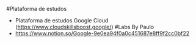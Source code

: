 #Plataforma de estudos
- Plataforma de estudos Google Cloud (https://www.cloudskillsboost.google/)
#Labs By Paulo
- https://www.notion.so/Google-9e0ea94f0a0c451687e8ff9f2cc0bf22
